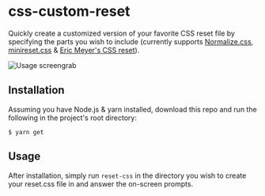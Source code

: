 # css-custom-reset

Quickly create a customized version of your favorite CSS reset file by specifying the parts you wish to include (currently supports [Normalize.css](https://necolas.github.io/normalize.css/), [minireset.css](https://jgthms.com/minireset.css/) & [Eric Meyer's CSS reset](https://meyerweb.com/eric/tools/css/reset/)).

![Usage screengrab](https://user-images.githubusercontent.com/38357771/41611159-98b1e56e-7421-11e8-8018-d51d63269e6a.PNG)

## Installation

Assuming you have Node.js & yarn installed, download this repo and run the following in the project's root directory:

```
$ yarn get
```

## Usage

After installation, simply run `reset-css` in the directory you wish to create your reset.css file in and answer the on-screen prompts.
